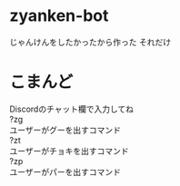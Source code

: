 # zyanken-bot
じゃんけんをしたかったから作った
それだけ
# こまんど
Discordのチャット欄で入力してね  
?zg  
ユーザーがグーを出すコマンド  
?zt  
ユーザーがチョキを出すコマンド  
?zp  
ユーザーがパーを出すコマンド  
